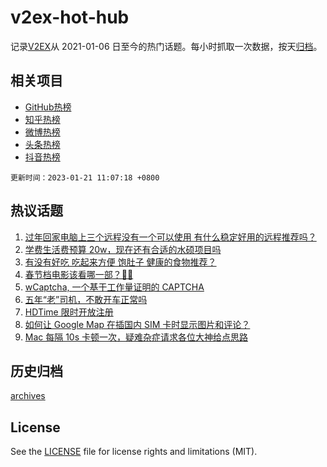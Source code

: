 # v2ex-hot-hub

 记录[V2EX](https://www.v2ex.com/)从 2021-01-06 日至今的热门话题。每小时抓取一次数据，按天[归档](archives)。
 
 ## 相关项目

- [GitHub热榜](https://github.com/snaildev/github-hot-hub)
- [知乎热榜](https://github.com/snaildev/zhihu-hot-hub)
- [微博热榜](https://github.com/snaildev/weibo-hot-hub)
- [头条热榜](https://github.com/snaildev/toutiao-hot-hub)
- [抖音热榜](https://github.com/snaildev/douyin-hot-hub)


 `更新时间：2023-01-21 11:07:18 +0800`

## 热议话题

1. [过年回家电脑上三个远程没有一个可以使用 有什么稳定好用的远程推荐吗？](https://www.v2ex.com/t/910028)
1. [学费生活费预算 20w，现在还有合适的水硕项目吗](https://www.v2ex.com/t/910025)
1. [有没有好吃 吃起来方便 饱肚子 健康的食物推荐？](https://www.v2ex.com/t/910081)
1. [春节档电影该看哪一部？🤔️🤔️](https://www.v2ex.com/t/910035)
1. [wCaptcha, 一个基于工作量证明的 CAPTCHA](https://www.v2ex.com/t/910042)
1. [五年“老”司机，不敢开车正常吗](https://www.v2ex.com/t/910100)
1. [HDTime 限时开放注册](https://www.v2ex.com/t/910026)
1. [如何让 Google Map 在插国内 SIM 卡时显示图片和评论？](https://www.v2ex.com/t/910017)
1. [Mac 每隔 10s 卡顿一次，疑难杂症请求各位大神给点思路](https://www.v2ex.com/t/910082)

## 历史归档

[archives](archives)

## License

See the [LICENSE](LICENSE) file for license rights and limitations (MIT).
